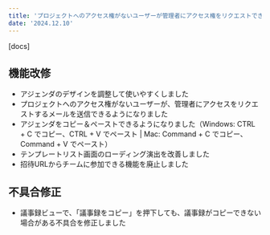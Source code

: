 ```yaml
---
title: 'プロジェクトへのアクセス権がないユーザーが管理者にアクセス権をリクエストできるようになりました。その他機能改修、不具合の修正を行いました。'
date: '2024.12.10'
---
```


[docs]

## 機能改修

- アジェンダのデザインを調整して使いやすくしました
- プロジェクトへのアクセス権がないユーザーが、管理者にアクセスをリクエストするメールを送信できるようになりました
- アジェンダをコピー＆ペーストできるようになりました（Windows: CTRL + C でコピー、CTRL + V でペースト | Mac: Command + C でコピー、Command + V でペースト）
- テンプレートリスト画面のローディング演出を改善しました
- 招待URLからチームに参加できる機能を廃止しました

## 不具合修正

- 議事録ビューで、「議事録をコピー」を押下しても、議事録がコピーできない場合がある不具合を修正しました
